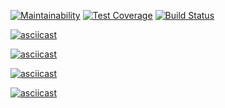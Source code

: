 
[![Maintainability](https://api.codeclimate.com/v1/badges/603b4976a5b7913c9bbd/maintainability)](https://codeclimate.com/github/Muz4k/php-project-lvl1/maintainability)
[![Test Coverage](https://api.codeclimate.com/v1/badges/603b4976a5b7913c9bbd/test_coverage)](https://codeclimate.com/github/Muz4k/php-project-lvl1/test_coverage)
[![Build Status](https://travis-ci.org/Muz4k/php-project-lvl1.svg?branch=master)](https://travis-ci.org/Muz4k/php-project-lvl1)

[![asciicast](https://asciinema.org/a/97lph2qDEqDfWUdLDXGpupWGv.svg)](https://asciinema.org/a/97lph2qDEqDfWUdLDXGpupWGv)

[![asciicast](https://asciinema.org/a/ioWTnO0aGCFO24UM8YrK1UI7t.svg)](https://asciinema.org/a/ioWTnO0aGCFO24UM8YrK1UI7t)

[![asciicast](https://asciinema.org/a/4JHYu6JLyYauoDYV7SnNjej8L.svg)](https://asciinema.org/a/4JHYu6JLyYauoDYV7SnNjej8L)

[![asciicast](https://asciinema.org/a/kyIHIyfS47WBOqKGEr6EWbejs.svg)](https://asciinema.org/a/kyIHIyfS47WBOqKGEr6EWbejs)